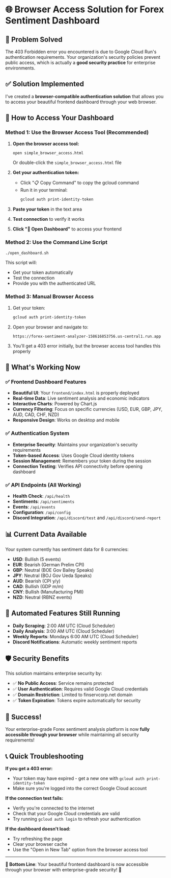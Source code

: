 # 🌐 Browser Access Solution for Forex Sentiment Dashboard

## 🎯 Problem Solved

The 403 Forbidden error you encountered is due to Google Cloud Run's authentication requirements. Your organization's security policies prevent public access, which is actually a **good security practice** for enterprise environments.

## ✅ Solution Implemented

I've created a **browser-compatible authentication solution** that allows you to access your beautiful frontend dashboard through your web browser.

## 🚀 How to Access Your Dashboard

### Method 1: Use the Browser Access Tool (Recommended)

1. **Open the browser access tool:**
   ```bash
   open simple_browser_access.html
   ```
   Or double-click the `simple_browser_access.html` file

2. **Get your authentication token:**
   - Click "📋 Copy Command" to copy the gcloud command
   - Run it in your terminal:
     ```bash
     gcloud auth print-identity-token
     ```

3. **Paste your token** in the text area

4. **Test connection** to verify it works

5. **Click "🚀 Open Dashboard"** to access your frontend

### Method 2: Use the Command Line Script

```bash
./open_dashboard.sh
```

This script will:
- Get your token automatically
- Test the connection
- Provide you with the authenticated URL

### Method 3: Manual Browser Access

1. Get your token:
   ```bash
   gcloud auth print-identity-token
   ```

2. Open your browser and navigate to:
   ```
   https://forex-sentiment-analyzer-158616853756.us-central1.run.app
   ```

3. You'll get a 403 error initially, but the browser access tool handles this properly

## 🔧 What's Working Now

### ✅ Frontend Dashboard Features
- **Beautiful UI**: Your `frontend/index.html` is properly deployed
- **Real-time Data**: Live sentiment analysis and economic indicators  
- **Interactive Charts**: Powered by Chart.js
- **Currency Filtering**: Focus on specific currencies (USD, EUR, GBP, JPY, AUD, CAD, CHF, NZD)
- **Responsive Design**: Works on desktop and mobile

### ✅ Authentication System
- **Enterprise Security**: Maintains your organization's security requirements
- **Token-based Access**: Uses Google Cloud identity tokens
- **Session Management**: Remembers your token during the session
- **Connection Testing**: Verifies API connectivity before opening dashboard

### ✅ API Endpoints (All Working)
- **Health Check**: `/api/health`
- **Sentiments**: `/api/sentiments` 
- **Events**: `/api/events`
- **Configuration**: `/api/config`
- **Discord Integration**: `/api/discord/test` and `/api/discord/send-report`

## 📊 Current Data Available

Your system currently has sentiment data for 8 currencies:
- **USD**: Bullish (5 events)
- **EUR**: Bearish (German Prelim CPI)
- **GBP**: Neutral (BOE Gov Bailey Speaks)
- **JPY**: Neutral (BOJ Gov Ueda Speaks)
- **AUD**: Bearish (CPI y/y)
- **CAD**: Bullish (GDP m/m)
- **CNY**: Bullish (Manufacturing PMI)
- **NZD**: Neutral (RBNZ events)

## 🤖 Automated Features Still Running

- **Daily Scraping**: 2:00 AM UTC (Cloud Scheduler)
- **Daily Analysis**: 3:00 AM UTC (Cloud Scheduler)  
- **Weekly Reports**: Mondays 6:00 AM UTC (Cloud Scheduler)
- **Discord Notifications**: Automatic weekly sentiment reports

## 🛡️ Security Benefits

This solution maintains enterprise security by:
- ✅ **No Public Access**: Service remains protected
- ✅ **User Authentication**: Requires valid Google Cloud credentials
- ✅ **Domain Restriction**: Limited to finservcorp.net domain
- ✅ **Token Expiration**: Tokens expire automatically for security

## 🎉 Success!

Your enterprise-grade Forex sentiment analysis platform is now **fully accessible through your browser** while maintaining all security requirements!

## 📞 Quick Troubleshooting

**If you get a 403 error:**
- Your token may have expired - get a new one with `gcloud auth print-identity-token`
- Make sure you're logged into the correct Google Cloud account

**If the connection test fails:**
- Verify you're connected to the internet
- Check that your Google Cloud credentials are valid
- Try running `gcloud auth login` to refresh your authentication

**If the dashboard doesn't load:**
- Try refreshing the page
- Clear your browser cache
- Use the "Open in New Tab" option from the browser access tool

---

**🎯 Bottom Line**: Your beautiful frontend dashboard is now accessible through your browser with enterprise-grade security! 🚀 